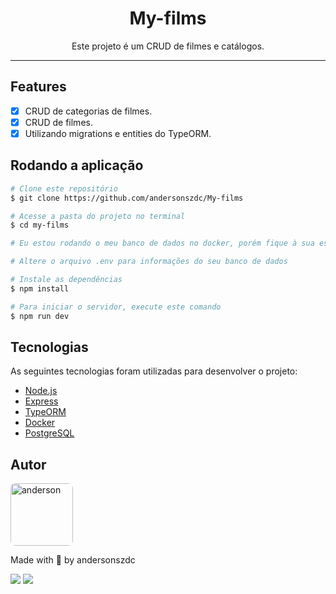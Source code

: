 <h1 align="center">My-films</h1>

<p align="center">Este projeto é um CRUD de filmes e catálogos.</p>

---

## Features

- [x] CRUD de categorias de filmes.
- [x] CRUD de filmes.
- [x] Utilizando migrations e entities do TypeORM.

## Rodando a aplicação

```bash
# Clone este repositório
$ git clone https://github.com/andersonszdc/My-films

# Acesse a pasta do projeto no terminal
$ cd my-films

# Eu estou rodando o meu banco de dados no docker, porém fique à sua escolha

# Altere o arquivo .env para informações do seu banco de dados

# Instale as dependências
$ npm install

# Para iniciar o servidor, execute este comando
$ npm run dev
```

## Tecnologias

As seguintes tecnologias foram utilizadas para desenvolver o projeto:
- [Node.js](https://www.nodejs.com)
- [Express](https://expressjs.com)
- [TypeORM](https://typeorm.io/#/)
- [Docker](https://www.docker.com/)
- [PostgreSQL](https://www.postgresql.org/)

## Autor

<img alt="anderson" title="anderson" style="border-radius:8px" src="https://github.com/andersonszdc.png" height="100" />

Made with 💜 by andersonszdc

<a href="https://www.linkedin.com/in/andersonszdc/" target="_blank"><img src="https://img.shields.io/badge/-LinkedIn-%230077B5?style=for-the-badge&logo=linkedin&logoColor=white" target="_blank"></a>
<a href="https://www.instagram.com/andersonszdc" target="_blank"><img src="https://img.shields.io/badge/-Instagram-%23E4405F?style=for-the-badge&logo=instagram&logoColor=white" target="_blank"></a>